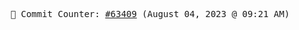 <p align="center">
    <samp>
        📮 Commit Counter: <a href="https://github.com/Javascript-void0/Javascript-void0/commits/main">#63409</a> (August 04, 2023 @ 09:21 AM)
    </samp>
</p>